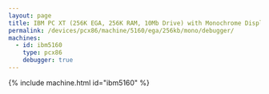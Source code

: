 ```yaml
---
layout: page
title: IBM PC XT (256K EGA, 256K RAM, 10Mb Drive) with Monochrome Display and Debugger
permalink: /devices/pcx86/machine/5160/ega/256kb/mono/debugger/
machines:
  - id: ibm5160
    type: pcx86
    debugger: true
---
```


{% include machine.html id="ibm5160" %}
